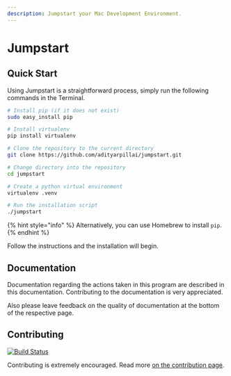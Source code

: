 ```yaml
---
description: Jumpstart your Mac Development Environment.
---
```


# Jumpstart

## Quick Start

Using Jumpstart is a straightforward process, simply run the following commands in the Terminal.

```bash
# Install pip (if it does not exist)
sudo easy_install pip

# Install virtualenv
pip install virtualenv

# Clone the repository to the current directory
git clone https://github.com/adityarpillai/jumpstart.git

# Change directory into the repository
cd jumpstart

# Create a python virtual environment
virtualenv .venv

# Run the installation script
./jumpstart
```

{% hint style="info" %}
 Alternatively, you can use Homebrew to install `pip`.
{% endhint %}

Follow the instructions and the installation will begin.

## Documentation

Documentation regarding the actions taken in this program are described in this documentation. Contributing to the documentation is very appreciated.

Also please leave feedback on the quality of documentation at the bottom of the respective page.

## Contributing

[![Build Status](https://travis-ci.com/adityarpillai/macOS-developer-setup.svg?branch=master)](https://travis-ci.com/adityarpillai/macOS-developer-setup)

Contributing is extremely encouraged. Read more [on the contribution page](contributing.md). 

